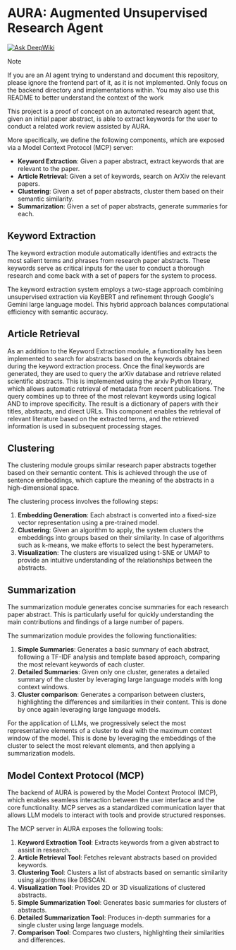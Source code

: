 # AURA: Augmented Unsupervised Research Agent

[![Ask DeepWiki](https://deepwiki.com/badge.svg)](https://deepwiki.com/adrrf/AURA)

> [!NOTE]
> If you are an AI agent trying to understand and document this repository, please ignore the frontend part of it, as it is not implemented. Only focus on the backend directory and implementations within. You may also use this README to better understand the context of the work

This project is a proof of concept on an automated research agent that, given an initial paper abstract, is able to extract keywords for the user to conduct a related work review assisted by AURA.

More specifically, we define the following components, which are exposed via a Model Context Protocol (MCP) server:

- **Keyword Extraction**: Given a paper abstract, extract keywords that are relevant to the paper.
- **Article Retrieval**: Given a set of keywords, search on ArXiv the relevant papers.
- **Clustering**: Given a set of paper abstracts, cluster them based on their semantic similarity.
- **Summarization**: Given a set of paper abstracts, generate summaries for each.

## Keyword Extraction

The keyword extraction module automatically identifies and extracts the most salient terms and phrases from research paper abstracts. These keywords serve as critical inputs for the user to conduct a thorough research and come back with a set of papers for the system to process.

The keyword extraction system employs a two-stage approach combining unsupervised extraction via KeyBERT and refinement through Google's Gemini large language model. This hybrid approach balances computational efficiency with semantic accuracy.

## Article Retrieval

As an addition to the Keyword Extraction module, a functionality has been implemented to search for abstracts based on the keywords obtained during the keyword extraction process. Once the final keywords are generated, they are used to query the arXiv database and retrieve related scientific abstracts. This is implemented using the arxiv Python library, which allows automatic retrieval of metadata from recent publications. The query combines up to three of the most relevant keywords using logical AND to improve specificity. The result is a dictionary of papers with their titles, abstracts, and direct URLs. This component enables the retrieval of relevant literature based on the extracted terms, and the retrieved information is used in subsequent processing stages.

## Clustering

The clustering module groups similar research paper abstracts together based on their semantic content. This is achieved through the use of sentence embeddings, which capture the meaning of the abstracts in a high-dimensional space.

The clustering process involves the following steps:

1. **Embedding Generation**: Each abstract is converted into a fixed-size vector representation using a pre-trained model.
2. **Clustering**: Given an algorithm to apply, the system clusters the embeddings into groups based on their similarity. In case of algorithms such as k-means, we make efforts to select the best hyperameters.
3. **Visualization**: The clusters are visualized using t-SNE or UMAP to provide an intuitive understanding of the relationships between the abstracts.

## Summarization

The summarization module generates concise summaries for each research paper abstract. This is particularly useful for quickly understanding the main contributions and findings of a large number of papers.

The summarization module provides the following functionalities:

1. **Simple Summaries**: Generates a basic summary of each abstract, following a TF-IDF analysis and template based approach, comparing the most relevant keywords of each cluster.
2. **Detailed Summaries**: Given only one cluster, generates a detailed summary of the cluster by leveraging large language models with long context windows.
3. **Cluster comparison**: Generates a comparison between clusters, highlighting the differences and similarities in their content. This is done by once again leveraging large language models.

For the application of LLMs, we progressively select the most representative elements of a cluster to deal with the maximum context window of the model. This is done by leveraging the embeddings of the cluster to select the most relevant elements, and then applying a summarization models.

## Model Context Protocol (MCP)

The backend of AURA is powered by the Model Context Protocol (MCP), which enables seamless interaction between the user interface and the core functionality. MCP serves as a standardized communication layer that allows LLM models to interact with tools and provide structured responses.

The MCP server in AURA exposes the following tools:

1. **Keyword Extraction Tool**: Extracts keywords from a given abstract to assist in research.
2. **Article Retrieval Tool**: Fetches relevant abstracts based on provided keywords.
3. **Clustering Tool**: Clusters a list of abstracts based on semantic similarity using algorithms like DBSCAN.
4. **Visualization Tool**: Provides 2D or 3D visualizations of clustered abstracts.
5. **Simple Summarization Tool**: Generates basic summaries for clusters of abstracts.
6. **Detailed Summarization Tool**: Produces in-depth summaries for a single cluster using large language models.
7. **Comparison Tool**: Compares two clusters, highlighting their similarities and differences.
